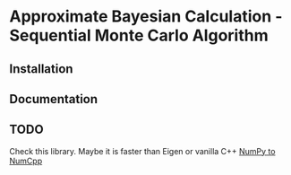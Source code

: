 # Approximate Bayesian Calculation - Sequential Monte Carlo Algorithm

## Installation

## Documentation

## TODO

Check this library. Maybe it is faster than Eigen or vanilla C++
[NumPy to NumCpp](https://github.com/dpilger26/NumCpp)


